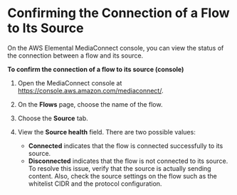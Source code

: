 # Confirming the Connection of a Flow to Its Source<a name="source-confirm-connection"></a>

On the AWS Elemental MediaConnect console, you can view the status of the connection between a flow and its source\.

**To confirm the connection of a flow to its source \(console\)**

1. Open the MediaConnect console at [https://console\.aws\.amazon\.com/mediaconnect/](https://console.aws.amazon.com/mediaconnect/)\.

1. On the **Flows** page, choose the name of the flow\.

1. Choose the **Source** tab\.

1. View the **Source health** field\. There are two possible values:
   + **Connected** indicates that the flow is connected successfully to its source\.
   + **Disconnected** indicates that the flow is not connected to its source\. To resolve this issue, verify that the source is actually sending content\. Also, check the source settings on the flow such as the whitelist CIDR and the protocol configuration\.